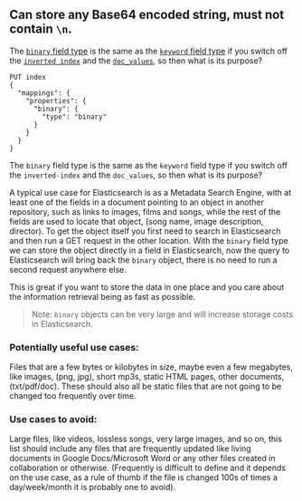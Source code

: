 ## Can store any Base64 encoded string, must not contain `\n`.

The [`binary` field type](https://www.elastic.co/guide/en/elasticsearch/reference/current/binary.html) is the same as the [`keyword` field type](https://www.elastic.co/guide/en/elasticsearch/reference/current/keyword.html) if you switch off the [`inverted index`](https://www.elastic.co/guide/en/elasticsearch/reference/current/documents-indices.html#:~:text=Elasticsearch%20uses%20a%20data%20structure,documents%20each%20word%20occurs%20in.) and the [`doc_values`](https://www.elastic.co/guide/en/elasticsearch/reference/current/doc-values.html), so then what is its purpose?

```
PUT index
{
  "mappings": {
    "properties": {
      "binary": {
        "type": "binary"
      }
    }
  }
}
```

The `binary` field type is the same as the `keyword` field type if you switch off the `inverted-index` and the `doc_values`, so then what is its purpose?

A typical use case for Elasticsearch is as a Metadata Search Engine, with at least one of the fields in a document pointing to an object in another repository, such as links to images, films and songs, while the rest of the fields are used to locate that object, (song name, image description, director). To get the object itself you first need to search in Elasticsearch and then run a GET request in the other location. With the `binary` field type we can store the object directly in a field in Elasticsearch, now the query to Elasticsearch will bring back the `binary` object, there is no need to run a second request anywhere else.

This is great if you want to store the data in one place and you care about the information retrieval being as fast as possible.

> Note: `binary` objects can be very large and will increase storage costs in Elasticsearch.

### Potentially useful use cases:

Files that are a few bytes or kilobytes in size, maybe even a few megabytes, like images, (png, jpg), short mp3s, static HTML pages, other documents, (txt/pdf/doc). These should also all be static files that are not going to be changed too frequently over time.

### Use cases to avoid:

Large files, like videos, lossless songs, very large images, and so on, this list should include any files that are frequently updated like living documents in Google Docs/Microsoft Word or any other files created in collaboration or otherwise. (Frequently is difficult to define and it depends on the use case, as a rule of thumb if the file is changed 100s of times a day/week/month it is probably one to avoid).
